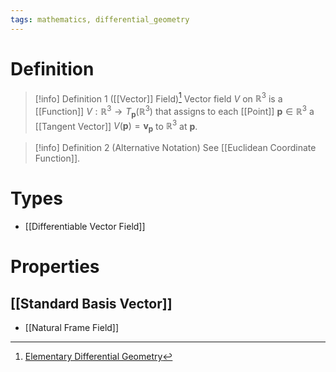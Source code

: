 ```yaml
---
tags: mathematics, differential_geometry
---
```


# Definition

> [!info] Definition 1 ([[Vector]] Field)[^1]
> Vector field $V$ on $\mathbb{R}^3$ is a [[Function]] $V: \mathbb{R}^3 \rightarrow T_{\mathbf{p}}(\mathbb{R}^3)$ that assigns to each [[Point]] $\mathbf{p} \in \mathbb{R}^3$ a [[Tangent Vector]] $V(\mathbf{p}) = \mathbf{v}_{\mathbf{p}}$ to $\mathbb{R}^3$ at $\mathbf{p}$.

> [!info] Definition 2 (Alternative Notation)
> See [[Euclidean Coordinate Function]].

# Types
- [[Differentiable Vector Field]]

# Properties

## [[Standard Basis Vector]]
- [[Natural Frame Field]]

[^1]: [Elementary Differential Geometry](zotero://open-pdf/library/items/F6CCEWIU?page=23)